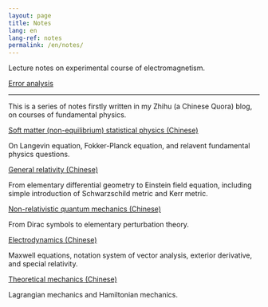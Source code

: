 ```yaml
---
layout: page
title: Notes
lang: en
lang-ref: notes
permalink: /en/notes/
---
```


Lecture notes on experimental course of electromagnetism.

[Error analysis]({{site.url}}/assets/LectNote_error_analysis.pdf)

-----------------

This is a series of notes firstly written in my Zhihu (a Chinese Quora) blog, on courses of fundamental physics.

[Soft matter (non-equilibrium) statistical physics (Chinese)]({{site.url}}/assets/soft_matter.pdf)

On Langevin equation, Fokker-Planck equation, and relavent fundamental physics questions.

[General relativity (Chinese)]({{site.url}}/assets/general_relativity.pdf)

From elementary differential geometry to Einstein field equation, including simple introduction of Schwarzschild metric and Kerr metric.

[Non-relativistic quantum mechanics (Chinese)]({{site.url}}/assets/quantum_mechanics.pdf)

From Dirac symbols to elementary perturbation theory.

[Electrodynamics (Chinese)]({{site.url}}/assets/electrodynamics.pdf)

Maxwell equations, notation system of vector analysis, exterior derivative, and special relativity.

[Theoretical mechanics (Chinese)]({{site.url}}/assets/theoretical_mechanics.pdf)

Lagrangian mechanics and Hamiltonian mechanics.